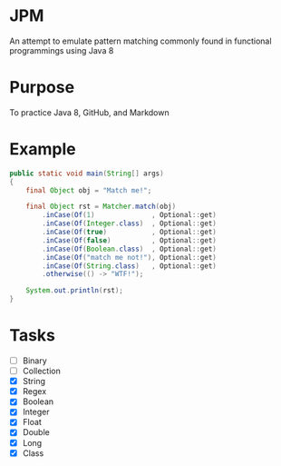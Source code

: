 # JPM

An attempt to emulate pattern matching commonly found in functional programmings using Java 8

# Purpose

To practice Java 8, GitHub, and Markdown

# Example

```java
public static void main(String[] args)
{
    final Object obj = "Match me!";

    final Object rst = Matcher.match(obj)
        .inCase(Of(1)              , Optional::get)
        .inCase(Of(Integer.class)  , Optional::get)
        .inCase(Of(true)           , Optional::get)
        .inCase(Of(false)          , Optional::get)
        .inCase(Of(Boolean.class)  , Optional::get)
        .inCase(Of("match me not!"), Optional::get)
        .inCase(Of(String.class)   , Optional::get)
        .otherwise(() -> "WTF!");

    System.out.println(rst);
}
```

# Tasks

- [ ] Binary
- [ ] Collection
- [x] String
- [x] Regex
- [x] Boolean
- [x] Integer
- [x] Float
- [x] Double
- [x] Long
- [x] Class
